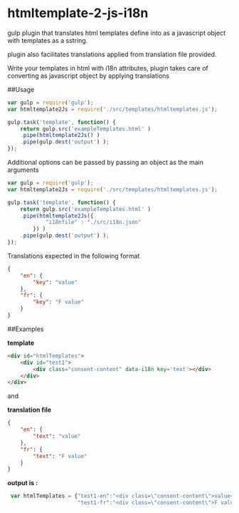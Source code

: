 # htmltemplate-2-js-i18n
 

gulp plugin that translates html templates define into as a javascript object with templates as a sstring.

plugin also facilitates translations applied from translation file provided.

Write your templates in html with i18n attributes, plugin takes care of converting as javascript object by applying translations

##Usage

```js
var gulp = require('gulp');
var htmltemplate2Js = require('./src/templates/htmltemplates.js');

gulp.task('template', function() {
	return gulp.src('exampleTemplates.html' )
	.pipe(htmltemplate2Js() )
	.pipe(gulp.dest('output') );
});
```
Additional options can be passed by passing an object as the main arguments

```js
var gulp = require('gulp');
var htmltemplate2Js = require('./src/templates/htmltemplates.js');

gulp.task('template', function() {
	return gulp.src('exampleTemplates.html' )
	.pipe(htmltemplate2Js({
            "i18nfile" : "./src/i18n.json" 
        }) )
	.pipe(gulp.dest('output') );
});
```
Translations expected in the following format 

```json
{
    "en": {
        "key": "value"
    },
    "fr": {
        "key": "F value"
    }
}
```

##Examples

**template**
```html
<div id="htmlTemplates">
    <div id="test1">
        <div class="consent-content" data-i18n key='text'></div>
    </div>
</div>

```
and 

**translation file**
```json
{
    "en": {
        "text": "value"
    },
    "fr": {
        "text": "F value"
    }
}
```

**output is :**

```js
 var htmlTemplates = {"test1-en":"<div class=\"consent-content\">value</div>", 
                      "test1-fr":"<div class=\"consent-content\">F value</div>"}
```